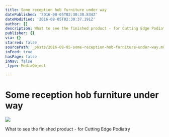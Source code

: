 ```yaml
---
title: Some reception hob furniture under way
datePublished: '2016-08-05T02:30:38.834Z'
dateModified: '2016-08-05T02:30:37.191Z'
author: []
description: What to see the finished product - for Cutting Edge Podiatry
publisher: {}
via: {}
starred: false
sourcePath: _posts/2016-08-05-some-reception-hob-furniture-under-way.md
inFeed: true
hasPage: false
inNav: false
_type: MediaObject

---
```

# Some reception hob furniture under way
![](https://imgflo.herokuapp.com/graph/vahj1ThiexotieMo/3265b7a0cdb0fc646913c1b26c045d1f/croprotate.jpg?cropheight=4032&cropwidth=3024&degrees=-90&input=https%3A%2F%2Fthe-grid-user-content.s3-us-west-2.amazonaws.com%2F8874fc66-f7bd-4dbc-88a8-57bce7298760.jpg&x=0&y=0)

What to see the finished product - for Cutting Edge Podiatry